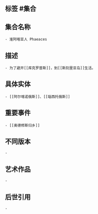 ## 标签  #集合
## 集合名称
	- 淮阿喀亚人 Phaeaces
## 描述
	- 为了避开[[库克罗普斯]]，到[[斯刻里亚岛]]生活。
## 具体实体
	- [[阿尔喀诺俄斯]]、[[瑙西托俄斯]]
## 重要事件
	- [[奥德修斯归乡]]
## 不同版本
	-
## 艺术作品
	-
## 后世引用
	-
